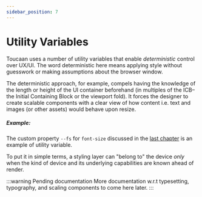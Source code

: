 ```yaml
---
sidebar_position: 7
---
```


# Utility Variables

Toucaan uses a number of utility variables that enable _deterministic_ control over UX/UI. The word deterministic here means applying style without guesswork or making assumptions about the browser window. 

The deterministic approach, for example, compels having the knowledge of the length or height of the UI container beforehand (in multiples of the ICB–the Initial Containing Block or the viewport fold). It forces the designer to create scalable components with a clear view of how content i.e. text and images (or other assets) would behave upon resize.

##### Example:
The custom property `--fs` for `font-size` discussed in the [last chapter](./typography.md) is an example of utility variable.

To put it in simple terms, a styling layer can "belong to" the device _only_ when the kind of device and its underlying capabilities are known ahead of render.

:::warning Pending documentation
More documentation w.r.t typesetting, typography, and scaling components to come here later. 
:::

